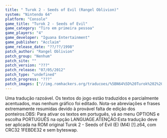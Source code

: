 ```yaml
---
title: " Turok 2 - Seeds of Evil (Rangel Oblivion)"
system: "Nintendo 64"
platform: "Console"
game_title: "Turok 2 - Seeds of Evil"
game_category: "Tiro em primeira pessoa"
game_players: "4"
game_developer: "Iguana Entertainment"
game_publisher: "Acclaim"
game_release_date: "??/??/1998"
patch_author: "Rangel Oblivion"
patch_group: "Nenhum"
patch_site: ""
patch_version: "???"
patch_release: "07/05/2012"
patch_type: "undefined"
patch_progress: "???"
patch_images: ["//img.romhackers.org/traducoes/%5BN64%5D%20Turok%202%20-%20Seeds%20of%20Evil%20-%20Rangel%20Oblivion%20-%201.jpg","//img.romhackers.org/traducoes/%5BN64%5D%20Turok%202%20-%20Seeds%20of%20Evil%20-%20Rangel%20Oblivion%20-%202.jpg","//img.romhackers.org/traducoes/%5BN64%5D%20Turok%202%20-%20Seeds%20of%20Evil%20-%20Rangel%20Oblivion%20-%203.jpg"]
---
```

Uma tradução razoável. Os textos do jogo estão traduzidos e parcialmente acentuados, mas nenhum gráfico foi editado. Nota-se abreviações e frases extremamente resumidas devido à provável falta de edição dos ponteiros.OBS: Para ativar os textos em português, vá ao menu OPTIONS e escolha PORTUGUÊS na opção LANGUAGE.ATENÇÃO:Esta tradução deve ser aplicada na ROM original Turok 2 - Seeds of Evil (E) (M4) [!].z64, com CRC32 1FEBDE32 e sem byteswap.